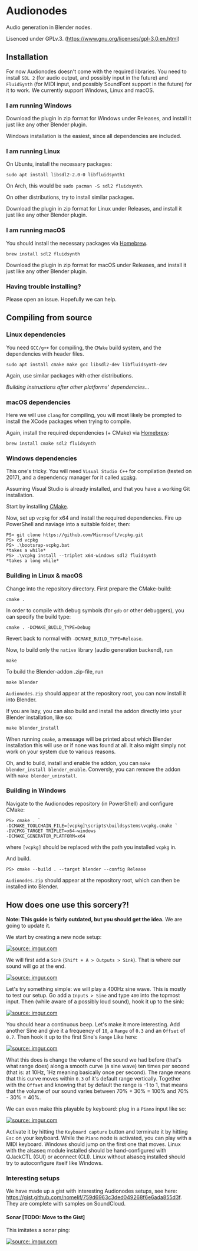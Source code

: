# Audionodes

Audio generation in Blender nodes.

Lisenced under GPLv.3. (https://www.gnu.org/licenses/gpl-3.0.en.html)

## Installation

For now Audionodes doesn't come with the required libraries. You need to install `SDL 2` (for audio output, and possibly input in the future) and `FluidSynth` (for MIDI input, and possibly SoundFont support in the future) for it to work.
We currently support Windows, Linux and macOS.

### I am running Windows

Download the plugin in zip format for Windows under Releases,
and install it just like any other Blender plugin.

Windows installation is the easiest, since all dependencies are included.

### I am running Linux

On Ubuntu, install the necessary packages:

```
sudo apt install libsdl2-2.0-0 libfluidsynth1
```

On Arch, this would be `sudo pacman -S sdl2 fluidsynth`.

On other distributions, try to install similar packages.

Download the plugin in zip format for Linux under Releases,
and install it just like any other Blender plugin.

### I am running macOS

You should install the necessary packages via [Homebrew](https://brew.sh/).

```
brew install sdl2 fluidsynth
```

Download the plugin in zip format for macOS under Releases,
and install it just like any other Blender plugin.

### Having trouble installing?

Please open an issue. Hopefully we can help.

## Compiling from source

### Linux dependencies

You need `GCC/g++` for compiling, the `CMake` build system, and the dependencies with header files.

```
sudo apt install cmake make gcc libsdl2-dev libfluidsynth-dev
```

Again, use similar packages with other distributions.

*Building instructions after other platforms' dependencies...*

### macOS dependencies

Here we will use `clang` for compiling, you will most likely be prompted to install the XCode packages when trying to compile.

Again, install the required dependencies (+ CMake) via [Homebrew](https://brew.sh/):

```
brew install cmake sdl2 fluidsynth
```

### Windows dependencies

This one's tricky. You will need `Visual Studio C++` for compilation (tested on 2017), and a dependency manager for it called [vcpkg](https://github.com/Microsoft/vcpkg).

Assuming Visual Studio is already installed, and that you have a working Git installation.

Start by installing [CMake](https://cmake.org/downloads).

Now, set up `vcpkg` for x64 and install the required dependencies.
Fire up PowerShell and naviage into a suitable folder, then:

```
PS> git clone https://github.com/Microsoft/vcpkg.git
PS> cd vcpkg
PS> .\bootsrap-vcpkg.bat
*takes a while*
PS> .\vcpkg install --triplet x64-windows sdl2 fluidsynth
*takes a long while*
```

### Building in Linux & macOS

Change into the repository directory. First prepare the CMake-build:

```
cmake .
```

In order to compile with debug symbols (for `gdb` or other debuggers),
you can specify the build type:

```
cmake . -DCMAKE_BUILD_TYPE=Debug
```

Revert back to normal with `-DCMAKE_BUILD_TYPE=Release`.

Now, to build only the `native` library (audio generation backend), run

```
make
```

To build the Blender-addon .zip-file, run

```
make blender
```

`Audionodes.zip` should appear at the repository root, you can now
install it into Blender.

If you are lazy, you can also build and install the addon directly
into your Blender installation, like so:

```
make blender_install
```

When running `cmake`, a message will be printed about which Blender
installation this will use or if none was found at all.
It also might simply not work on your system due to various reasons.

Oh, and to build, install and enable the addon, you can `make blender_install blender_enable`.
Conversly, you can remove the addon with `make blender_uninstall`.

### Building in Windows

Navigate to the Audionodes repository (in PowerShell) and configure CMake:

```
PS> cmake . `
-DCMAKE_TOOLCHAIN_FILE=[vcpkg]\scripts\buildsystems\vcpkg.cmake `
-DVCPKG_TARGET_TRIPLET=x64-windows `
-DCMAKE_GENERATOR_PLATFORM=x64
```

where `[vcpkg]` should be replaced with the path you installed `vcpkg` in.

And build.

```
PS> cmake --build . --target blender --config Release
```

`Audionodes.zip` should appear at the repository root, which can then be installed into Blender.


## How does one use this sorcery?!
**Note: This guide is fairly outdated, but you should get the idea.**
We are going to update it.

We start by creating a new node setup:

<a href="http://imgur.com/pz2aQMr"><img src="http://i.imgur.com/pz2aQMr.png" title="source: imgur.com" /></a>

We will first add a `Sink` (`Shift + A > Outputs > Sink`). That is where our sound will go at the end.

<a href="http://imgur.com/vsMk0Ez"><img src="http://i.imgur.com/vsMk0Ez.png" title="source: imgur.com" /></a>

Let's try something simple: we will play a 400Hz sine wave. This is mostly to test our setup. Go add a `Inputs > Sine` and type `400` into the topmost input. Then (while aware of a possibly loud sound), hook it up to the sink:

<a href="http://imgur.com/kXsd1sT"><img src="http://i.imgur.com/kXsd1sT.png" title="source: imgur.com" /></a>

You should hear a continuous beep. Let's make it more interesting. Add another Sine and give it a frequency of `10`, a `Range` of `0.3` and an `Offset` of `0.7`. Then hook it up to the first Sine's `Range` Like here:

<a href="http://imgur.com/z77ttYf"><img src="http://i.imgur.com/z77ttYf.png" title="source: imgur.com" /></a>

What this does is change the volume of the sound we had before (that's what range does) along a smooth curve (a sine wave) ten times per second (that is: at 10Hz, 1Hz meaning basically once per second). The range means that this curve moves within `0.3` of it's default range vertically. Together with the `Offset` and knowing that by default the range is -1 to 1, that means that the volume of our sound varies between 70% + 30% = 100% and 70% - 30% = 40%.

We can even make this playable by keyboard: plug in a `Piano` input like so:

<a href="http://imgur.com/yG1n4Rf"><img src="http://i.imgur.com/yG1n4Rf.png" title="source: imgur.com" /></a>

Activate it by hitting the `Keyboard capture` button and terminate it by hitting `Esc` on your keyboard. While the `Piano` node is activated, you can play with a MIDI keyboard. Windows should jump on the first one that moves. Linux with the alsaseq module installed should be hand-configured with QJackCTL (GUI) or aconnect (CLI). Linux without alsaseq installed should try to autoconfigure itself like Windows.

### Interesting setups

We have made up a gist with interesting Audionodes setups, see here: https://gist.github.com/nomelif/759d6963c3ded049268f6e6ada855d3f. They are complete with samples on SoundCloud.

#### Sonar [TODO: Move to the Gist]

This imitates a sonar ping:

<a href="http://imgur.com/T7KP32w"><img src="http://i.imgur.com/T7KP32w.png" title="source: imgur.com" /></a>
